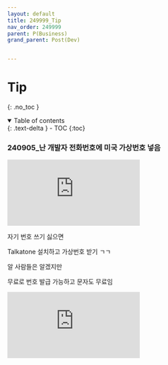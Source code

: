```yaml
---
layout: default
title: 249999_Tip
nav_order: 249999
parent: P(Business)
grand_parent: Post(Dev)


---
```


# Tip

{: .no_toc }

<details open markdown="block">
  <summary>
    Table of contents
  </summary>
  {: .text-delta }
- TOC
{:toc}
</details>
<!------------------------------------ STEP ------------------------------------>

### 240905_난 개발자 전화번호에 미국 가상번호 넣음



![7cea8271b7856cf738ee84e2439f3433666b79167cde007eb5e28cfb](https://dcimg3.dcinside.co.kr/viewimage.php?id=2abcdd23dad63db0&no=24b0d769e1d32ca73ce98efa11d0283119bd088b32350bffa521b30f0724382ee68f832e473f7d3ad4f4f20a882e596de8ce8476d0cdf88617b323359dced5ba59c1b4028b717986d861aa25b7bb2749)



자기 번호 쓰기 싫으면

Talkatone 설치하고 가상번호 받기 ㄱㄱ

알 사람들은 알겠지만

무료로 번호 발급 가능하고 문자도 무료임



![28b9d932da836ff439ea83e043857d6f51471f9556bf8f5846f48ce2c123224e3a6d](https://dcimg3.dcinside.co.kr/viewimage.php?id=2abcdd23dad63db0&no=24b0d769e1d32ca73ce98efa11d0283119bd088b32350bffa521b30f0728382ef351b89b55710edba783b21350ceee359719f23c69f8ca841d49f43ad1e3303b2784fb8ec20fcb047f176b11ce9fc8a4981879e745)
